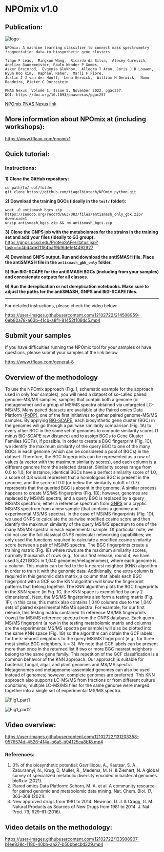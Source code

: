 # NPOmix v1.0

## Publication:

![logo](https://github.com/tiagolbiotech/NPOmix/blob/main/Screen_Shot_2021-08-12_at_7.18.10_PM.png)

```
NPOmix: A machine learning classifier to connect mass spectrometry fragmentation data to biosynthetic gene clusters 

Tiago F Leão,  Mingxun Wang,  Ricardo da Silva,  Alexey Gurevich,  Anelize Bauermeister, Paulo Wender P Gomes,  
Asker Brejnrod,  Evgenia Glukhov,  Allegra T Aron, Joris J R Louwen,  Hyun Woo Kim,  Raphael Reher,  Marli F Fiore, 
Justin J J van der Hooft,  Lena Gerwick,  William H Gerwick,  Nuno Bandeira, Pieter C Dorrestein

PNAS Nexus, Volume 1, Issue 5, November 2022, pgac257.
DOI: https://doi.org/10.1093/pnasnexus/pgac257
```
[NPOmix PNAS Nexus link](https://academic.oup.com/pnasnexus/article/1/5/pgac257/6847575)

## More information about NPOmix at (including workshops): 

https://www.tfleao.com/npomix1

## Quick tutorial:

### Instructions:

**1) Clone the GitHub repository:**
```
cd path/to/root/folder
git clone https://github.com/tiagolbiotech/NPOmix_python.git
```

**2) Download the training BGCs (ideally in the `test/` folder):** 
```
wget -O antismash_bgcs.zip https://zenodo.org/record/6637083/files/antismash_only_gbk.zip?download=1
unzip antismash_bgcs.zip && rm antismash_bgcs.zip
```

**3) Clone the GNPS job with the metabolomes for the strains in the training set and add your files (ideally to G3 group):**
https://gnps.ucsd.edu/ProteoSAFe/status.jsp?task=cc4bd4de2f184baf9bf6defef4492927

**4) Download GNPS output. Run and download the antiSMASH file. Place the antiSMASH file in the `antismash_gbk_only` folder.**

**5) Run BiG-SCAPE for the antiSMASH BGCs (including from your samples) and concatenate outputs for all classes.** 

**6) Run the dereplication or not dereplication notebooks. Make sure to adjust the paths for the antiSMASH, GNPS and BiG-SCAPE files.**

----------------------------------------------------------
For detailed instructions, please check the video below:

https://user-images.githubusercontent.com/12102722/214508959-6eb80a78-a63b-41cb-a8f1-81452f108dc5.mp4

## Submit your samples

If you have difficulties running the NPOmix tool for your samples or have questions, please submit your samples at the link below.

https://www.tfleao.com/general-8

## Overview of the methodology

To use the NPOmix approach (Fig. 1, schematic example for the approach used in only four samples), you will need a dataset of so-called paired genome-MS/MS samples, samples that contain both a genome (or metagenome) and a group of MS/MS spectra obtained via untargeted LC-MS/MS. Many paired datasets are available at the Paired omics Data Platform [(PoDP)](https://pairedomicsdata.bioinformatics.nl), one of the first initiatives to gather paired genome-MS/MS samples. By applying [BiG-SCAPE](https://bigscape-corason.secondarymetabolites.org), each biosynthetic gene cluster (BGC) in the genomes will go through a pairwise similarity comparison (Fig. 1A) to every other BGC in the same set of genomes to compute similarity scores (1 minus BiG-SCAPE raw distance) and to assign BGCs to Gene Cluster Families (GCFs), if possible. In order to create a BGC fingerprint (Fig. 1C), we identify the maximum similarity of the query BGC to one of the many BGCs in each genome (which can be considered a pool of BGCs) in the dataset. Therefore, the BGC fingerprints can be represented as a row of values (a vector with the maximum similarity scores), and each column is a different genome from the selected dataset. Similarity scores range from 0.0 to 1.0; for instance, identical BGCs have a perfect similarity score of 1.0, a score of 0.8 would represent that a homologous BGC is present in the genome, and the score of 0.0 (or below the similarity cutoff of 0.7) represents that the queried BGC is absent in the genome. A similar process happens to create MS/MS fingerprints (Fig. 1B); however, genomes are replaced by MS/MS spectra, and a query BGC is replaced by a query MS/MS spectrum; either a reference spectrum from [GNPS](https://gnps.ucsd.edu/ProteoSAFe/static/gnps-splash.jsp) or a cryptic MS/MS spectrum from a new sample (that contains a genome and experimental MS/MS spectra). In the case of MS/MS fingerprints (Fig. 1D), we used GNPS to calculate the pairwise modified cosine score and then identify the maximum similarity of the query MS/MS spectrum to one of the many MS/MS spectra in each experimental sample. Of particular note, we did not use the full classical GNPS molecular networking capabilities; we only used the functions required to calculate a modified cosine similarity score between a pair of MS/MS spectra. The BGC fingerprints create a training matrix (Fig. 1E) where rows are the maximum similarity scores, normally thousands of rows (e.g., for our first release, round 4, we have used 5,421 BGCs in 1,040 genomes/metagenomes), where each genome is a column. This matrix can be fed to the k-nearest neighbor (KNN) algorithm in order to train it with the genomic data. Additionally, one extra column is required in this genomic data matrix, a column that labels each BGC fingerprint with a GCF so the KNN algorithm will know the fingerprint patterns that belong together. The KNN algorithm plots the BGC fingerprints in the KNN space (in Fig. 1G, the KNN space is exemplified by only 2 dimensions). Next, the MS/MS fingerprints also form a testing matrix (Fig. 1F); in this case, this matrix also contains 1,040 columns due to the 1,040 sets of paired experimental MS/MS spectra. For example, for our first release, this testing matrix contained 15 reference MS/MS fingerprints (rows) for MS/MS reference spectra from the GNPS database. Each query MS/MS fingerprint (a row in the testing metabolomic matrix and columns are the experimental MS/MS spectra per sample) will also be plotted into the same KNN space (Fig. 1G) so the algorithm can obtain the GCF labels for the k-nearest neighbors to the query MS/MS fingerprint (e.g., for three most similar BGC neighbors, k = 3). We note that GCF labels can be present more than once in the returned list if two or more BGC nearest neighbors belong to the same gene family. This repetition of the GCF classification is a common behavior of the KNN approach. Our approach is suitable for bacterial, fungal, algal, and plant genomes and MS/MS spectra. Metagenomes and metagenome-assembled genomes can also be used instead of genomes; however, complete genomes are preferred. This KNN approach also supports LC-MS/MS from fractions or from different culture conditions; multiple LC-MS/MS files for the same genome were merged together into a single set of experimental MS/MS spectra.

![Fig1_part1](https://github.com/tiagolbiotech/NPOmix/blob/main/Screen%20Shot%202021-06-23%20at%201.35.17%20PM.png)

![Fig1_part2](https://github.com/tiagolbiotech/NPOmix/blob/main/Screen%20Shot%202021-06-23%20at%201.35.53%20PM.png)

## Video overview:

https://user-images.githubusercontent.com/12102722/131203358-9576574d-4526-414a-b6a5-b94125ea8b18.mp4

### References:
1) 3% of the biosynthetic potential: Gavriilidou, A., Kautsar, S. A., Zaburannyi, N., Krug, D, Muller, R., Medema, M. H. & Ziemert, N. A global survey of specialized metabolic diversity encoded in bacterial genomes. bioRxiv (2021).
2) Piared omics Data Platform: Schorn, M. A. et al. A community resource for paired genomic and metabolomic data mining. Nat. Chem. Biol. 17, 363–368 (2021).
3) New approved drugs from 1981 to 2014: Newman, D. J. & Cragg, G. M. Natural Products as Sources of New Drugs from 1981 to 2014. J. Nat. Prod. 79, 629–61 (2016).

## Video details on the methodology:

https://user-images.githubusercontent.com/12102722/133908907-b1ee838c-1180-40bb-aa27-b50bbecbd329.mp4
